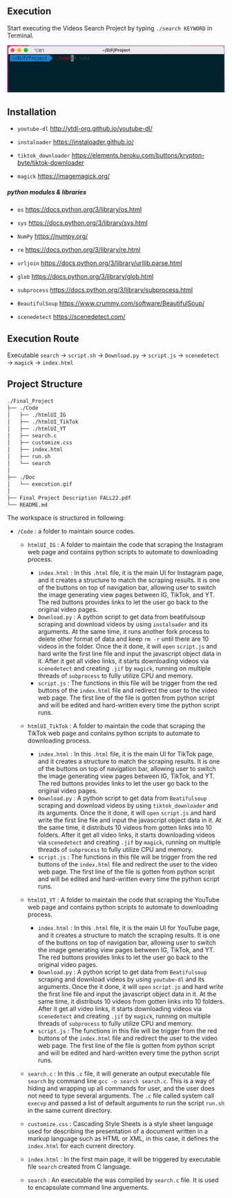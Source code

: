 ## Execution

Start executing the Videos Search Project by typing `./search KEYWORD` in Terminal.

![](./Doc/execution.gif) 

## Installation
- `youtube-dl`
http://ytdl-org.github.io/youtube-dl/

- `instaloader`
https://instaloader.github.io/

- `tiktok_downloader`
https://elements.heroku.com/buttons/krypton-byte/tiktok-downloader

- `magick`
https://imagemagick.org/


##### python modules & libraries

- `os`
https://docs.python.org/3/library/os.html

- `sys`
https://docs.python.org/3/library/sys.html

- `NumPy`
https://numpy.org/

- `re`
https://docs.python.org/3/library/re.html

- `urljoin`
https://docs.python.org/3/library/urllib.parse.html

- `glob`
https://docs.python.org/3/library/glob.html

- `subprocess`
https://docs.python.org/3/library/subprocess.html

- `BeautifulSoup`
https://www.crummy.com/software/BeautifulSoup/

- `scenedetect`
https://scenedetect.com/

## Execution Route
Executable `search` &rarr; `script.sh` &rarr; `Download.py` &rarr; `script.js` &rarr; `scenedetect` &rarr; `magick` &rarr; `index.html`

## Project Structure

```
./Final_Project
├── ./Code
│   ├── ./htmlUI_IG
│   ├── ./htmlUI_TikTok
│   ├── ./htmlUI_YT
│   ├── search.c
│   ├── customize.css
│   ├── index.html
│   ├── run.sh
│   └── search
│
├── ./Doc
│   └── execution.gif
│
├── Final Project Description FALL22.pdf
└── README.md
```

The workspace is structured in following:

- `/Code` : a folder to maintain source codes.
    - `htmlUI_IG` : A folder to maintain the code that scraping the Instagram web page and contains python scripts to automate to downloading process.
        - `index.html` : In this `.html` file, it is the main UI for Instagram page, and it creates a structure to match the scraping results. It is one of the buttons on top of navigation bar, allowing user to switch the image generating view pages between IG, TikTok, and YT. The red buttons provides links to let the user go back to the original video pages.
        - `Download.py` : A python script to get data from beatifulsoup scraping and download videos by using `instaloader` and its arguments. At the same time, it runs another fork process to delete other format of data and keep `rm -r` until there are 10 videos in the folder. Once the it done, it will `open` `script.js` and hard write the first line file and input the javascript object data in it. After it get all video links, it starts downloading videos via `scenedetect` and creating `.jif` by `magick`, running on multiple threads of `subprocess` to fully utilize CPU and memory.
        - `script.js` : The functions in this file will be trigger from the red buttons of the `index.html` file and redirect the user to the video web page. The first line of the file is gotten from python script and will be edited and hard-written every time the python script runs.

    - `htmlUI_TikTok` :  A folder to maintain the code that scraping the TikTok web page and contains python scripts to automate to downloading process.
        - `index.html` : In this `.html` file, it is the main UI for TikTok page, and it creates a structure to match the scraping results. It is one of the buttons on top of navigation bar, allowing user to switch the image generating view pages between IG, TikTok, and YT. The red buttons provides links to let the user go back to the original video pages.
        - `Download.py` : A python script to get data from `Beatifulsoup` scraping and download videos by using `tiktok_downloader` and its arguments. Once the it done, it will `open` `script.js` and hard write the first line file and input the javascript object data in it. At the same time, it distributs 10 videos from gotten links into 10 folders. After it get all video links, it starts downloading videos via `scenedetect` and creating `.jif` by `magick`, running on multiple threads of `subprocess` to fully utilize CPU and memory.
        - `script.js` : The functions in this file will be trigger from the red buttons of the `index.html` file and redirect the user to the video web page. The first line of the file is gotten from python script and will be edited and hard-written every time the python script runs.

    - `htmlUI_YT` :  A folder to maintain the code that scraping the YouTube web page and contains python scripts to automate to downloading process.
        - `index.html` : In this `.html` file, it is the main UI for YouTube page, and it creates a structure to match the scraping results. It is one of the buttons on top of navigation bar, allowing user to switch the image generating view pages between IG, TikTok, and YT. The red buttons provides links to let the user go back to the original video pages.
        - `Download.py` : A python script to get data from `Beatifulsoup` scraping and download videos by using `youtube-dl` and its arguments. Once the it done, it will `open` `script.js` and hard write the first line file and input the javascript object data in it. At the same time, it distributs 10 videos from gotten links into 10 folders. After it get all video links, it starts downloading videos via `scenedetect` and creating `.jif` by `magick`, running on multiple threads of `subprocess` to fully utilize CPU and memory.
        - `script.js` : The functions in this file will be trigger from the red buttons of the `index.html` file and redirect the user to the video web page. The first line of the file is gotten from python script and will be edited and hard-written every time the python script runs.

    - `search.c`  : In this `.c` file, it will generate an output executable file `search` by command line `gcc -o search search.c`. This is a way of hiding and wrapping up all commands for user, and the user does not need to type several arguments. The `.c` file called system call `execvp` and passed a list of default arguments to run the script `run.sh` in the same current directory.
    - `customize.css`  : Cascading Style Sheets is a style sheet language used for describing the presentation of a document written in a markup language such as HTML or XML, in this case, it defines the `index.html` for each current directory.
    - `index.html`  : In the first main page, it will be triggered by executable file `search` created from C language.
    - `search`  : An executable the was compiled by `search.c` file. It is used to encapsulate command line arguements.